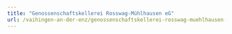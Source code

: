 ```yaml
---
title: "Genossenschaftskellerei Rosswag-Mühlhausen eG"
url: /vaihingen-an-der-enz/genossenschaftskellerei-rosswag-muehlhausen-eg/
---
```

